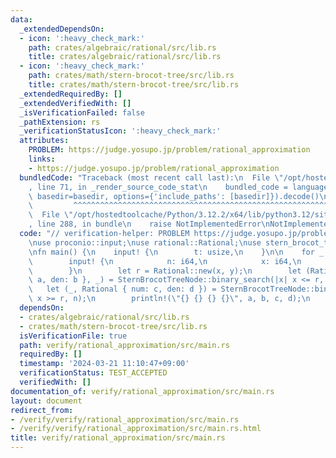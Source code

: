 ```yaml
---
data:
  _extendedDependsOn:
  - icon: ':heavy_check_mark:'
    path: crates/algebraic/rational/src/lib.rs
    title: crates/algebraic/rational/src/lib.rs
  - icon: ':heavy_check_mark:'
    path: crates/math/stern-brocot-tree/src/lib.rs
    title: crates/math/stern-brocot-tree/src/lib.rs
  _extendedRequiredBy: []
  _extendedVerifiedWith: []
  _isVerificationFailed: false
  _pathExtension: rs
  _verificationStatusIcon: ':heavy_check_mark:'
  attributes:
    PROBLEM: https://judge.yosupo.jp/problem/rational_approximation
    links:
    - https://judge.yosupo.jp/problem/rational_approximation
  bundledCode: "Traceback (most recent call last):\n  File \"/opt/hostedtoolcache/Python/3.12.2/x64/lib/python3.12/site-packages/onlinejudge_verify/documentation/build.py\"\
    , line 71, in _render_source_code_stat\n    bundled_code = language.bundle(stat.path,\
    \ basedir=basedir, options={'include_paths': [basedir]}).decode()\n          \
    \         ^^^^^^^^^^^^^^^^^^^^^^^^^^^^^^^^^^^^^^^^^^^^^^^^^^^^^^^^^^^^^^^^^^^^^^^^^^^^^^^^^\n\
    \  File \"/opt/hostedtoolcache/Python/3.12.2/x64/lib/python3.12/site-packages/onlinejudge_verify/languages/rust.py\"\
    , line 288, in bundle\n    raise NotImplementedError\nNotImplementedError\n"
  code: "// verification-helper: PROBLEM https://judge.yosupo.jp/problem/rational_approximation\n\
    \nuse proconio::input;\nuse rational::Rational;\nuse stern_brocot_tree::SternBrocotTreeNode;\n\
    \nfn main() {\n    input! {\n        t: usize,\n    }\n\n    for _ in 0..t {\n\
    \        input! {\n            n: i64,\n            x: i64,\n            y: i64,\n\
    \        }\n        let r = Rational::new(x, y);\n        let (Rational { num:\
    \ a, den: b }, _) = SternBrocotTreeNode::binary_search(|x| x <= r, n);\n     \
    \   let (_, Rational { num: c, den: d }) = SternBrocotTreeNode::binary_search(|x|\
    \ x >= r, n);\n        println!(\"{} {} {} {}\", a, b, c, d);\n    }\n}\n"
  dependsOn:
  - crates/algebraic/rational/src/lib.rs
  - crates/math/stern-brocot-tree/src/lib.rs
  isVerificationFile: true
  path: verify/rational_approximation/src/main.rs
  requiredBy: []
  timestamp: '2024-03-21 11:10:47+09:00'
  verificationStatus: TEST_ACCEPTED
  verifiedWith: []
documentation_of: verify/rational_approximation/src/main.rs
layout: document
redirect_from:
- /verify/verify/rational_approximation/src/main.rs
- /verify/verify/rational_approximation/src/main.rs.html
title: verify/rational_approximation/src/main.rs
---
```


